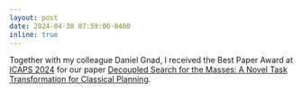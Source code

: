 ```yaml
---
layout: post
date: 2024-04-30 07:59:00-0400
inline: true
---
```


Together with my colleague Daniel Gnad, I received the Best Paper Award at <a href='https://icaps24.icaps-conference.org/program/awards/'>ICAPS 2024</a> for our paper <a href='../assets/pdf/speck-gnad-icaps2024.pdf'>Decoupled Search for the Masses: A Novel Task Transformation for Classical Planning</a>.